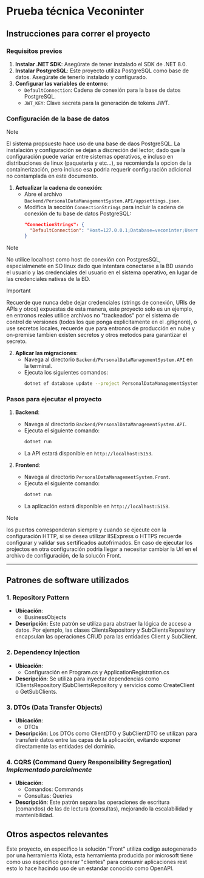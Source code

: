 # Prueba técnica Veconinter

## Instrucciones para correr el proyecto

### Requisitos previos
1. **Instalar .NET SDK**: Asegúrate de tener instalado el SDK de .NET 8.0.
2. **Instalar PostgreSQL**: Este proyecto utiliza PostgreSQL como base de datos. Asegúrate de tenerlo instalado y configurado.
3. **Configurar las variables de entorno**:
   - `DefaultConnection`: Cadena de conexión para la base de datos PostgreSQL.
   - `JWT_KEY`: Clave secreta para la generación de tokens JWT.

### Configuración de la base de datos

> [!NOTE]
> El sistema propsuesto hace uso de una base de daos PostgreSQL. La instalación y configuración se dejan a discreción del lector, dado que la configuración puede variar entre sistemas operativos, e incluso en distribuciones de linux (paqueteria y etc...), se recomienda la opcion de la containerización, pero incluso esa podria requerir configuración adicional no contamplada en este documento.

1. **Actualizar la cadena de conexión**:
   - Abre el archivo `Backend/PersonalDataManagementSystem.API/appsettings.json`.
   - Modifica la sección `ConnectionStrings` para incluir la cadena de conexión de tu base de datos PostgreSQL:
     ```json
     "ConnectionStrings": {
       "DefaultConnection": "Host=127.0.0.1;Database=veconinter;Username=takina;Password=takina;Search Path=public"
     }
     ```
> [!NOTE]
> No utilice localhost como host de conexión con PostgresSQL, especialmenete en SO linux dado que intentara conectarse a la BD usando el usuario y las credenciales del usuario en el sistema operativo, en lugar de las credenciales nativas de la BD.

> [!IMPORTANT]
> Recuerde que nunca debe dejar credenciales (strings de conexión, URIs de APIs y otros) expuestas de esta manera, este proyecto solo es un ejemplo, en entronos reales utilice archivos no "trackeados" por el sistema de control de versiones (todos los que ponga explicitamente en el .gitignore), o use secretos locales, recuerde que para entronos de producción en nube y on-premise tambien existen secretos y otros metodos para garantizar el secreto.

2. **Aplicar las migraciones**:
   - Navega al directorio `Backend/PersonalDataManagementSystem.API` en la terminal.
   - Ejecuta los siguientes comandos:
     ```bash
     dotnet ef database update --project PersonalDataManagementSystem.Infrastructure/PersonalDataManagementSystem.Infrastructure.csproj --startup-project PersonalDataManagementSystem.API/PersonalDataManagementSystem.API.csproj 
     ```

### Pasos para ejecutar el proyecto
1. **Backend**:
   - Navega al directorio `Backend/PersonalDataManagementSystem.API`.
   - Ejecuta el siguiente comando:
     ```bash
     dotnet run
     ```
   - La API estará disponible en `http://localhost:5153`.

2. **Frontend**:
   - Navega al directorio `PersonalDataManagementSystem.Front`.
   - Ejecuta el siguiente comando:
     ```bash
     dotnet run
     ```
   - La aplicación estará disponible en `http://localhost:5158`.

> [!NOTE]
> los puertos corresponderan siempre y cuando se ejecute con la configuración HTTP, si se desea utilizar IISExpress o HTTPS recuerde configurar y validar sus sertificados autofrimados.
> En caso de ejecutar los projectos en otra configuración podria llegar a necesitar cambiar la Url en el archivo de configuración, de la solucón Front. 

---

## Patrones de software utilizados

### 1. **Repository Pattern**
   - **Ubicación**: 
     - BusinessObjects
   - **Descripción**: Este patrón se utiliza para abstraer la lógica de acceso a datos. Por ejemplo, las clases ClientsRepository y SubClientsRepository encapsulan las operaciones CRUD para las entidades Client y SubClient.

### 2. **Dependency Injection**
   - **Ubicación**: 
     - Configuración en Program.cs y ApplicationRegistration.cs 
   - **Descripción**: Se utiliza para inyectar dependencias como IClientsRepository  ISubClientsRepository y servicios como CreateClient  o GetSubClients.

### 3. **DTOs (Data Transfer Objects)**
   - **Ubicación**: 
     - DTOs
   - **Descripción**: Los DTOs como ClientDTO y SubClientDTO se utilizan para transferir datos entre las capas de la aplicación, evitando exponer directamente las entidades del dominio.

### 4. **CQRS (Command Query Responsibility Segregation)** *Implementado parcialmente*
   - **Ubicación**: 
     - Comandos: Commands
     - Consultas: Queries
   - **Descripción**: Este patrón separa las operaciones de escritura (comandos) de las de lectura (consultas), mejorando la escalabilidad y mantenibilidad.

## Otros aspectos relevantes

Este proyecto, en especifico la solución "Front" utiliza codigo autogenerado por una herramienta Kiota, esta herramienta producida por microsoft tiene como uso especifico generar "clientes" para consumir aplicaciones rest esto lo hace hacindo uso de un estandar conocido como OpenAPI.  